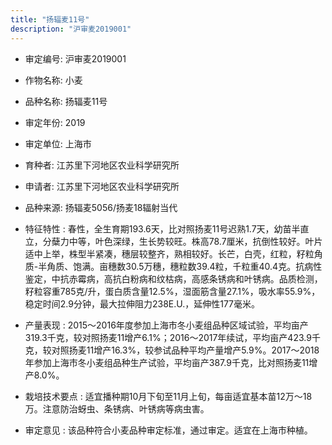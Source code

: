```yaml
---
title: "扬辐麦11号"
description: "沪审麦2019001"
---
```

* 审定编号:  沪审麦2019001

*  作物名称:  小麦

*  品种名称:  扬辐麦11号

*  审定年份:  2019

*  审定单位:  上海市

* 育种者:  江苏里下河地区农业科学研究所

*  申请者:  江苏里下河地区农业科学研究所

*  品种来源:  扬辐麦5056/扬麦18辐射当代

*  特征特性 : 
春性，全生育期193.6天，比对照扬麦11号迟熟1.7天，幼苗半直立，分蘖力中等，叶色深绿，生长势较旺。株高78.7厘米，抗倒性较好。叶片适中上举，株型半紧凑，穗层较整齐，熟相较好。长芒，白壳，红粒，籽粒角质-半角质、饱满。亩穗数30.5万穗，穗粒数39.4粒，千粒重40.4克。抗病性鉴定，中抗赤霉病，高抗白粉病和纹枯病，高感条锈病和叶锈病。品质检测，籽粒容重785克/升，蛋白质含量12.5%，湿面筋含量27.1%，吸水率55.9%，稳定时间2.9分钟，最大拉伸阻力238E.U.，延伸性177毫米。
 
*  产量表现 : 
2015～2016年度参加上海市冬小麦组品种区域试验，平均亩产319.3千克，较对照扬麦11增产6.1%；2016～2017年续试，平均亩产423.9千克，较对照扬麦11增产16.3%，较参试品种平均产量增产5.9%。2017～2018年参加上海市冬小麦组品种生产试验，平均亩产387.9千克，比对照扬麦11增产8.0%。

*  栽培技术要点 : 
适宜播种期10月下旬至11月上旬，每亩适宜基本苗12万～18万。注意防治蚜虫、条锈病、叶锈病等病虫害。

*  审定意见 : 
该品种符合小麦品种审定标准，通过审定。适宜在上海市种植。
